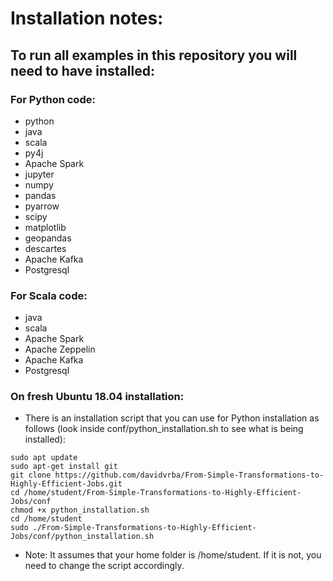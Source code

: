 # Installation notes:

## To run all examples in this repository you will need to have installed:

### For Python code:
* python
* java
* scala
* py4j
* Apache Spark
* jupyter
* numpy
* pandas
* pyarrow
* scipy
* matplotlib
* geopandas
* descartes
* Apache Kafka
* Postgresql

### For Scala code:
* java
* scala
* Apache Spark
* Apache Zeppelin
* Apache Kafka
* Postgresql

### On fresh Ubuntu 18.04 installation:
* There is an installation script that you can use for Python installation as follows (look inside conf/python_installation.sh to see what is being installed):
```
sudo apt update
sudo apt-get install git
git clone https://github.com/davidvrba/From-Simple-Transformations-to-Highly-Efficient-Jobs.git
cd /home/student/From-Simple-Transformations-to-Highly-Efficient-Jobs/conf
chmod +x python_installation.sh
cd /home/student
sudo ./From-Simple-Transformations-to-Highly-Efficient-Jobs/conf/python_installation.sh
```
* Note: It assumes that your home folder is /home/student. If it is not, you need to change the script accordingly.
